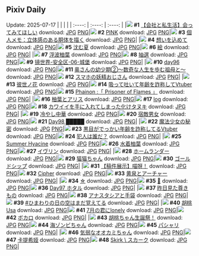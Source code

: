 ## Pixiv Daily
Update: 2025-07-17
|      |      |      |
| :----: | :----: | :----: |
|![](https://pixiv.microyu.workers.dev/c/240x480/img-master/img/2025/07/15/12/00/10/132718179_p0_master1200.jpg) **#1** [【会社と私生活】会ってみてほしい](https://www.pixiv.net/artworks/132718179) download: [JPG](https://pixiv.microyu.workers.dev/img-original/img/2025/07/15/12/00/10/132718179_p0.jpg) [PNG](https://pixiv.microyu.workers.dev/img-original/img/2025/07/15/12/00/10/132718179_p0.png)|![](https://pixiv.microyu.workers.dev/c/240x480/img-master/img/2025/07/15/00/00/11/132704770_p0_master1200.jpg) **#2** [PINK](https://www.pixiv.net/artworks/132704770) download: [JPG](https://pixiv.microyu.workers.dev/img-original/img/2025/07/15/00/00/11/132704770_p0.jpg) [PNG](https://pixiv.microyu.workers.dev/img-original/img/2025/07/15/00/00/11/132704770_p0.png)|![](https://pixiv.microyu.workers.dev/c/240x480/img-master/img/2025/07/15/06/00/07/132712427_p0_master1200.jpg) **#3** [個人メモ：立体感のある胴体を描く](https://www.pixiv.net/artworks/132712427) download: [JPG](https://pixiv.microyu.workers.dev/img-original/img/2025/07/15/06/00/07/132712427_p0.jpg) [PNG](https://pixiv.microyu.workers.dev/img-original/img/2025/07/15/06/00/07/132712427_p0.png)|
|![](https://pixiv.microyu.workers.dev/c/240x480/img-master/img/2025/07/16/00/00/15/132740037_p0_master1200.jpg) **#4** [想いを込めて](https://www.pixiv.net/artworks/132740037) download: [JPG](https://pixiv.microyu.workers.dev/img-original/img/2025/07/16/00/00/15/132740037_p0.jpg) [PNG](https://pixiv.microyu.workers.dev/img-original/img/2025/07/16/00/00/15/132740037_p0.png)|![](https://pixiv.microyu.workers.dev/c/240x480/img-master/img/2025/07/16/20/07/13/132766412_p0_master1200.jpg) **#5** [沈む夏](https://www.pixiv.net/artworks/132766412) download: [JPG](https://pixiv.microyu.workers.dev/img-original/img/2025/07/16/20/07/13/132766412_p0.jpg) [PNG](https://pixiv.microyu.workers.dev/img-original/img/2025/07/16/20/07/13/132766412_p0.png)|![](https://pixiv.microyu.workers.dev/c/240x480/img-master/img/2025/07/15/17/27/12/132724804_p0_master1200.jpg) **#6** [絵](https://www.pixiv.net/artworks/132724804) download: [JPG](https://pixiv.microyu.workers.dev/img-original/img/2025/07/15/17/27/12/132724804_p0.jpg) [PNG](https://pixiv.microyu.workers.dev/img-original/img/2025/07/15/17/27/12/132724804_p0.png)|
|![](https://pixiv.microyu.workers.dev/c/240x480/img-master/img/2025/07/15/00/00/09/132704750_p0_master1200.jpg) **#7** [浮波柚葉](https://www.pixiv.net/artworks/132704750) download: [JPG](https://pixiv.microyu.workers.dev/img-original/img/2025/07/15/00/00/09/132704750_p0.jpg) [PNG](https://pixiv.microyu.workers.dev/img-original/img/2025/07/15/00/00/09/132704750_p0.png)|![](https://pixiv.microyu.workers.dev/c/240x480/img-master/img/2025/07/15/20/29/21/132730941_p0_master1200.jpg) **#8** [抽選](https://www.pixiv.net/artworks/132730941) download: [JPG](https://pixiv.microyu.workers.dev/img-original/img/2025/07/15/20/29/21/132730941_p0.jpg) [PNG](https://pixiv.microyu.workers.dev/img-original/img/2025/07/15/20/29/21/132730941_p0.png)|![](https://pixiv.microyu.workers.dev/c/240x480/img-master/img/2025/07/15/00/00/06/132704714_p0_master1200.jpg) **#9** [镜世界-安全区-06-城堡](https://www.pixiv.net/artworks/132704714) download: [JPG](https://pixiv.microyu.workers.dev/img-original/img/2025/07/15/00/00/06/132704714_p0.jpg) [PNG](https://pixiv.microyu.workers.dev/img-original/img/2025/07/15/00/00/06/132704714_p0.png)|
|![](https://pixiv.microyu.workers.dev/c/240x480/img-master/img/2025/07/15/02/59/10/132710169_p0_master1200.jpg) **#10** [day96](https://www.pixiv.net/artworks/132710169) download: [JPG](https://pixiv.microyu.workers.dev/img-original/img/2025/07/15/02/59/10/132710169_p0.jpg) [PNG](https://pixiv.microyu.workers.dev/img-original/img/2025/07/15/02/59/10/132710169_p0.png)|![](https://pixiv.microyu.workers.dev/c/240x480/img-master/img/2025/07/15/00/05/35/132705360_p0_master1200.jpg) **#11** [奥さんの幼少期②〜数奇な人生を歩む祖母と〜](https://www.pixiv.net/artworks/132705360) download: [JPG](https://pixiv.microyu.workers.dev/img-original/img/2025/07/15/00/05/35/132705360_p0.jpg) [PNG](https://pixiv.microyu.workers.dev/img-original/img/2025/07/15/00/05/35/132705360_p0.png)|![](https://pixiv.microyu.workers.dev/c/240x480/img-master/img/2025/07/16/02/38/19/132745251_p0_master1200.jpg) **#12** [スマホの妖精おじさん](https://www.pixiv.net/artworks/132745251) download: [JPG](https://pixiv.microyu.workers.dev/img-original/img/2025/07/16/02/38/19/132745251_p0.jpg) [PNG](https://pixiv.microyu.workers.dev/img-original/img/2025/07/16/02/38/19/132745251_p0.png)|
|![](https://pixiv.microyu.workers.dev/c/240x480/img-master/img/2025/07/15/00/01/46/132705116_p0_master1200.jpg) **#13** [彼世ノ花](https://www.pixiv.net/artworks/132705116) download: [JPG](https://pixiv.microyu.workers.dev/img-original/img/2025/07/15/00/01/46/132705116_p0.jpg) [PNG](https://pixiv.microyu.workers.dev/img-original/img/2025/07/15/00/01/46/132705116_p0.png)|![](https://pixiv.microyu.workers.dev/c/240x480/img-master/img/2025/07/15/21/26/14/132733291_p0_master1200.jpg) **#14** [吸って吐いて年齢を詐称してVtuber](https://www.pixiv.net/artworks/132733291) download: [JPG](https://pixiv.microyu.workers.dev/img-original/img/2025/07/15/21/26/14/132733291_p0.jpg) [PNG](https://pixiv.microyu.workers.dev/img-original/img/2025/07/15/21/26/14/132733291_p0.png)|![](https://pixiv.microyu.workers.dev/c/240x480/img-master/img/2025/07/15/16/01/18/132722963_p0_master1200.jpg) **#15** [Phainon :「 Prisoner of Flames 」](https://www.pixiv.net/artworks/132722963) download: [JPG](https://pixiv.microyu.workers.dev/img-original/img/2025/07/15/16/01/18/132722963_p0.jpg) [PNG](https://pixiv.microyu.workers.dev/img-original/img/2025/07/15/16/01/18/132722963_p0.png)|
|![](https://pixiv.microyu.workers.dev/c/240x480/img-master/img/2025/07/15/19/00/03/132727647_p0_master1200.jpg) **#16** [柚葉とアリス](https://www.pixiv.net/artworks/132727647) download: [JPG](https://pixiv.microyu.workers.dev/img-original/img/2025/07/15/19/00/03/132727647_p0.jpg) [PNG](https://pixiv.microyu.workers.dev/img-original/img/2025/07/15/19/00/03/132727647_p0.png)|![](https://pixiv.microyu.workers.dev/c/240x480/img-master/img/2025/07/15/01/00/20/132707452_p0_master1200.jpg) **#17** [log](https://www.pixiv.net/artworks/132707452) download: [JPG](https://pixiv.microyu.workers.dev/img-original/img/2025/07/15/01/00/20/132707452_p0.jpg) [PNG](https://pixiv.microyu.workers.dev/img-original/img/2025/07/15/01/00/20/132707452_p0.png)|![](https://pixiv.microyu.workers.dev/c/240x480/img-master/img/2025/07/16/00/00/36/132740167_p0_master1200.jpg) **#18** [カワイイを手に入れてしまった化けタヌキ](https://www.pixiv.net/artworks/132740167) download: [JPG](https://pixiv.microyu.workers.dev/img-original/img/2025/07/16/00/00/36/132740167_p0.jpg) [PNG](https://pixiv.microyu.workers.dev/img-original/img/2025/07/16/00/00/36/132740167_p0.png)|
|![](https://pixiv.microyu.workers.dev/c/240x480/img-master/img/2025/07/15/15/36/18/132722381_p0_master1200.jpg) **#19** [冷やし中華](https://www.pixiv.net/artworks/132722381) download: [JPG](https://pixiv.microyu.workers.dev/img-original/img/2025/07/15/15/36/18/132722381_p0.jpg) [PNG](https://pixiv.microyu.workers.dev/img-original/img/2025/07/15/15/36/18/132722381_p0.png)|![](https://pixiv.microyu.workers.dev/c/240x480/img-master/img/2025/07/15/07/57/08/132714277_p0_master1200.jpg) **#20** [宿敵男女](https://www.pixiv.net/artworks/132714277) download: [JPG](https://pixiv.microyu.workers.dev/img-original/img/2025/07/15/07/57/08/132714277_p0.jpg) [PNG](https://pixiv.microyu.workers.dev/img-original/img/2025/07/15/07/57/08/132714277_p0.png)|![](https://pixiv.microyu.workers.dev/c/240x480/img-master/img/2025/07/16/00/00/05/132739955_p0_master1200.jpg) **#21** [Day98 █████](https://www.pixiv.net/artworks/132739955) download: [JPG](https://pixiv.microyu.workers.dev/img-original/img/2025/07/16/00/00/05/132739955_p0.jpg) [PNG](https://pixiv.microyu.workers.dev/img-original/img/2025/07/16/00/00/05/132739955_p0.png)|
|![](https://pixiv.microyu.workers.dev/c/240x480/img-master/img/2025/07/15/00/00/10/132704757_p0_master1200.jpg) **#22** [魔法少女の秘密](https://www.pixiv.net/artworks/132704757) download: [JPG](https://pixiv.microyu.workers.dev/img-original/img/2025/07/15/00/00/10/132704757_p0.jpg) [PNG](https://pixiv.microyu.workers.dev/img-original/img/2025/07/15/00/00/10/132704757_p0.png)|![](https://pixiv.microyu.workers.dev/c/240x480/img-master/img/2025/07/16/21/37/24/132770116_p0_master1200.jpg) **#23** [黒目がでっかい年齢を詐称してるVtuber](https://www.pixiv.net/artworks/132770116) download: [JPG](https://pixiv.microyu.workers.dev/img-original/img/2025/07/16/21/37/24/132770116_p0.jpg) [PNG](https://pixiv.microyu.workers.dev/img-original/img/2025/07/16/21/37/24/132770116_p0.png)|![](https://pixiv.microyu.workers.dev/c/240x480/img-master/img/2025/07/15/21/03/00/132732420_p0_master1200.jpg) **#24** [犯人は誰だ？](https://www.pixiv.net/artworks/132732420) download: [JPG](https://pixiv.microyu.workers.dev/img-original/img/2025/07/15/21/03/00/132732420_p0.jpg) [PNG](https://pixiv.microyu.workers.dev/img-original/img/2025/07/15/21/03/00/132732420_p0.png)|
|![](https://pixiv.microyu.workers.dev/c/240x480/img-master/img/2025/07/15/21/09/07/132732652_p0_master1200.jpg) **#25** [Summer Hyacine](https://www.pixiv.net/artworks/132732652) download: [JPG](https://pixiv.microyu.workers.dev/img-original/img/2025/07/15/21/09/07/132732652_p0.jpg) [PNG](https://pixiv.microyu.workers.dev/img-original/img/2025/07/15/21/09/07/132732652_p0.png)|![](https://pixiv.microyu.workers.dev/c/240x480/img-master/img/2025/07/15/00/03/03/132705239_p0_master1200.jpg) **#26** [水着柚葉](https://www.pixiv.net/artworks/132705239) download: [JPG](https://pixiv.microyu.workers.dev/img-original/img/2025/07/15/00/03/03/132705239_p0.jpg) [PNG](https://pixiv.microyu.workers.dev/img-original/img/2025/07/15/00/03/03/132705239_p0.png)|![](https://pixiv.microyu.workers.dev/c/240x480/img-master/img/2025/07/15/00/03/47/132705268_p0_master1200.jpg) **#27** [イヴリン](https://www.pixiv.net/artworks/132705268) download: [JPG](https://pixiv.microyu.workers.dev/img-original/img/2025/07/15/00/03/47/132705268_p0.jpg) [PNG](https://pixiv.microyu.workers.dev/img-original/img/2025/07/15/00/03/47/132705268_p0.png)|
|![](https://pixiv.microyu.workers.dev/c/240x480/img-master/img/2025/07/16/00/00/22/132740098_p0_master1200.jpg) **#28** [ホームランダー](https://www.pixiv.net/artworks/132740098) download: [JPG](https://pixiv.microyu.workers.dev/img-original/img/2025/07/16/00/00/22/132740098_p0.jpg) [PNG](https://pixiv.microyu.workers.dev/img-original/img/2025/07/16/00/00/22/132740098_p0.png)|![](https://pixiv.microyu.workers.dev/c/240x480/img-master/img/2025/07/15/00/02/18/132705176_p0_master1200.jpg) **#29** [猫猫ちゃん](https://www.pixiv.net/artworks/132705176) download: [JPG](https://pixiv.microyu.workers.dev/img-original/img/2025/07/15/00/02/18/132705176_p0.jpg) [PNG](https://pixiv.microyu.workers.dev/img-original/img/2025/07/15/00/02/18/132705176_p0.png)|![](https://pixiv.microyu.workers.dev/c/240x480/img-master/img/2025/07/16/00/00/05/132739959_p0_master1200.jpg) **#30** [ゴールドシップ](https://www.pixiv.net/artworks/132739959) download: [JPG](https://pixiv.microyu.workers.dev/img-original/img/2025/07/16/00/00/05/132739959_p0.jpg) [PNG](https://pixiv.microyu.workers.dev/img-original/img/2025/07/16/00/00/05/132739959_p0.png)|
|![](https://pixiv.microyu.workers.dev/c/240x480/img-master/img/2025/07/15/18/12/57/132726303_p0_master1200.jpg) **#31** [【稿件展示】喵呀！](https://www.pixiv.net/artworks/132726303) download: [JPG](https://pixiv.microyu.workers.dev/img-original/img/2025/07/15/18/12/57/132726303_p0.jpg) [PNG](https://pixiv.microyu.workers.dev/img-original/img/2025/07/15/18/12/57/132726303_p0.png)|![](https://pixiv.microyu.workers.dev/c/240x480/img-master/img/2025/07/15/21/10/53/132732722_p0_master1200.jpg) **#32** [Cipher](https://www.pixiv.net/artworks/132732722) download: [JPG](https://pixiv.microyu.workers.dev/img-original/img/2025/07/15/21/10/53/132732722_p0.jpg) [PNG](https://pixiv.microyu.workers.dev/img-original/img/2025/07/15/21/10/53/132732722_p0.png)|![](https://pixiv.microyu.workers.dev/c/240x480/img-master/img/2025/07/15/22/09/11/132735102_p0_master1200.jpg) **#33** [黄泉とアーチャー](https://www.pixiv.net/artworks/132735102) download: [JPG](https://pixiv.microyu.workers.dev/img-original/img/2025/07/15/22/09/11/132735102_p0.jpg) [PNG](https://pixiv.microyu.workers.dev/img-original/img/2025/07/15/22/09/11/132735102_p0.png)|
|![](https://pixiv.microyu.workers.dev/c/240x480/img-master/img/2025/07/15/01/30/04/132708298_p0_master1200.jpg) **#34** [☆](https://www.pixiv.net/artworks/132708298) download: [JPG](https://pixiv.microyu.workers.dev/img-original/img/2025/07/15/01/30/04/132708298_p0.jpg) [PNG](https://pixiv.microyu.workers.dev/img-original/img/2025/07/15/01/30/04/132708298_p0.png)|![](https://pixiv.microyu.workers.dev/c/240x480/img-master/img/2025/07/15/16/51/58/132723953_p0_master1200.jpg) **#35** [🎂](https://www.pixiv.net/artworks/132723953) download: [JPG](https://pixiv.microyu.workers.dev/img-original/img/2025/07/15/16/51/58/132723953_p0.jpg) [PNG](https://pixiv.microyu.workers.dev/img-original/img/2025/07/15/16/51/58/132723953_p0.png)|![](https://pixiv.microyu.workers.dev/c/240x480/img-master/img/2025/07/15/00/00/03/132704686_p0_master1200.jpg) **#36** [Day97 ホタル](https://www.pixiv.net/artworks/132704686) download: [JPG](https://pixiv.microyu.workers.dev/img-original/img/2025/07/15/00/00/03/132704686_p0.jpg) [PNG](https://pixiv.microyu.workers.dev/img-original/img/2025/07/15/00/00/03/132704686_p0.png)|
|![](https://pixiv.microyu.workers.dev/c/240x480/img-master/img/2025/07/16/23/10/13/132774155_p0_master1200.jpg) **#37** [昨日見た尊きもの](https://www.pixiv.net/artworks/132774155) download: [JPG](https://pixiv.microyu.workers.dev/img-original/img/2025/07/16/23/10/13/132774155_p0.jpg) [PNG](https://pixiv.microyu.workers.dev/img-original/img/2025/07/16/23/10/13/132774155_p0.png)|![](https://pixiv.microyu.workers.dev/c/240x480/img-master/img/2025/07/15/16/28/23/132723493_p0_master1200.jpg) **#38** [アナスタシアと手袋](https://www.pixiv.net/artworks/132723493) download: [JPG](https://pixiv.microyu.workers.dev/img-original/img/2025/07/15/16/28/23/132723493_p0.jpg) [PNG](https://pixiv.microyu.workers.dev/img-original/img/2025/07/15/16/28/23/132723493_p0.png)|![](https://pixiv.microyu.workers.dev/c/240x480/img-master/img/2025/07/15/20/48/27/132731663_p0_master1200.jpg) **#39** [#ひまわりの日の空はまだ覚えてる](https://www.pixiv.net/artworks/132731663) download: [JPG](https://pixiv.microyu.workers.dev/img-original/img/2025/07/15/20/48/27/132731663_p0.jpg) [PNG](https://pixiv.microyu.workers.dev/img-original/img/2025/07/15/20/48/27/132731663_p0.png)|
|![](https://pixiv.microyu.workers.dev/c/240x480/img-master/img/2025/07/16/00/00/06/132739962_p0_master1200.jpg) **#40** [胡桃Usa](https://www.pixiv.net/artworks/132739962) download: [JPG](https://pixiv.microyu.workers.dev/img-original/img/2025/07/16/00/00/06/132739962_p0.jpg) [PNG](https://pixiv.microyu.workers.dev/img-original/img/2025/07/16/00/00/06/132739962_p0.png)|![](https://pixiv.microyu.workers.dev/c/240x480/img-master/img/2025/07/16/02/26/45/132745013_p0_master1200.jpg) **#41** [7月の君にlonely](https://www.pixiv.net/artworks/132745013) download: [JPG](https://pixiv.microyu.workers.dev/img-original/img/2025/07/16/02/26/45/132745013_p0.jpg) [PNG](https://pixiv.microyu.workers.dev/img-original/img/2025/07/16/02/26/45/132745013_p0.png)|![](https://pixiv.microyu.workers.dev/c/240x480/img-master/img/2025/07/15/11/41/21/132717815_p0_master1200.jpg) **#42** [ボカロ](https://www.pixiv.net/artworks/132717815) download: [JPG](https://pixiv.microyu.workers.dev/img-original/img/2025/07/15/11/41/21/132717815_p0.jpg) [PNG](https://pixiv.microyu.workers.dev/img-original/img/2025/07/15/11/41/21/132717815_p0.png)|
|![](https://pixiv.microyu.workers.dev/c/240x480/img-master/img/2025/07/15/00/09/06/132705513_p0_master1200.jpg) **#43** [胡桃ちゃん生誕祭！](https://www.pixiv.net/artworks/132705513) download: [JPG](https://pixiv.microyu.workers.dev/img-original/img/2025/07/15/00/09/06/132705513_p0.jpg) [PNG](https://pixiv.microyu.workers.dev/img-original/img/2025/07/15/00/09/06/132705513_p0.png)|![](https://pixiv.microyu.workers.dev/c/240x480/img-master/img/2025/07/16/20/16/50/132766737_p0_master1200.jpg) **#44** [海ゾンビちゃん](https://www.pixiv.net/artworks/132766737) download: [JPG](https://pixiv.microyu.workers.dev/img-original/img/2025/07/16/20/16/50/132766737_p0.jpg) [PNG](https://pixiv.microyu.workers.dev/img-original/img/2025/07/16/20/16/50/132766737_p0.png)|![](https://pixiv.microyu.workers.dev/c/240x480/img-master/img/2025/07/15/02/13/11/132709292_p0_master1200.jpg) **#45** [パシャリ](https://www.pixiv.net/artworks/132709292) download: [JPG](https://pixiv.microyu.workers.dev/img-original/img/2025/07/15/02/13/11/132709292_p0.jpg) [PNG](https://pixiv.microyu.workers.dev/img-original/img/2025/07/15/02/13/11/132709292_p0.png)|
|![](https://pixiv.microyu.workers.dev/c/240x480/img-master/img/2025/07/15/00/00/09/132704748_p0_master1200.jpg) **#46** [気弱なオオカミちゃん](https://www.pixiv.net/artworks/132704748) download: [JPG](https://pixiv.microyu.workers.dev/img-original/img/2025/07/15/00/00/09/132704748_p0.jpg) [PNG](https://pixiv.microyu.workers.dev/img-original/img/2025/07/15/00/00/09/132704748_p0.png)|![](https://pixiv.microyu.workers.dev/c/240x480/img-master/img/2025/07/15/21/22/44/132733177_p0_master1200.jpg) **#47** [卡提希娅](https://www.pixiv.net/artworks/132733177) download: [JPG](https://pixiv.microyu.workers.dev/img-original/img/2025/07/15/21/22/44/132733177_p0.jpg) [PNG](https://pixiv.microyu.workers.dev/img-original/img/2025/07/15/21/22/44/132733177_p0.png)|![](https://pixiv.microyu.workers.dev/c/240x480/img-master/img/2025/07/15/00/38/44/132706727_p0_master1200.jpg) **#48** [Skirk \ スカーク](https://www.pixiv.net/artworks/132706727) download: [JPG](https://pixiv.microyu.workers.dev/img-original/img/2025/07/15/00/38/44/132706727_p0.jpg) [PNG](https://pixiv.microyu.workers.dev/img-original/img/2025/07/15/00/38/44/132706727_p0.png)|
